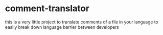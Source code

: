 # comment-translator
this is a very little project to translate comments of a file in your language to easily break down language barrier between developers

